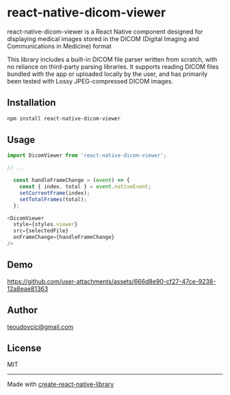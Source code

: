 # react-native-dicom-viewer

react-native-dicom-viewer is a React Native component designed for displaying medical images stored in the DICOM (Digital Imaging and Communications in Medicine) format

This library includes a built-in DICOM file parser written from scratch, with no reliance on third-party parsing libraries. It supports reading DICOM files bundled with the app or uploaded locally by the user, and has primarily been tested with Lossy JPEG-compressed DICOM images. 

## Installation

```sh
npm install react-native-dicom-viewer
```

## Usage

```js
import DicomViewer from 'react-native-dicom-viewer';

// ...

  const handleFrameChange = (event) => {
    const { index, total } = event.nativeEvent;
    setCurrentFrame(index);
    setTotalFrames(total);
  };

<DicomViewer
  style={styles.viewer}
  src={selectedFile}
  onFrameChange={handleFrameChange}
/>
```

## Demo

https://github.com/user-attachments/assets/666d8e90-cf27-47ce-9238-12a8eae81363


## Author
teoudovcic@gmail.com

## License

MIT

---

Made with [create-react-native-library](https://github.com/callstack/react-native-builder-bob)
